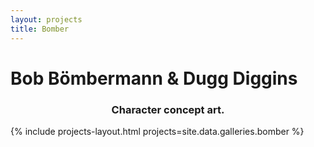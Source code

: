 ```yaml
---
layout: projects
title: Bomber
---
```


<h1>Bob Bömbermann & Dugg Diggins</h1>
<h3><center>Character concept art.</center></h3>

{% include projects-layout.html projects=site.data.galleries.bomber %}


